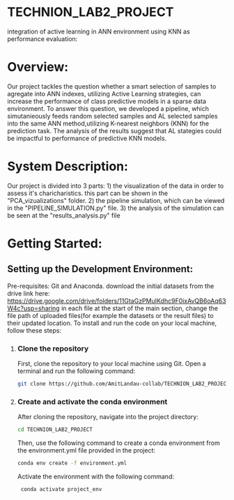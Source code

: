 # TECHNION_LAB2_PROJECT
integration of active learning in ANN environment using KNN as performance evaluation:
# Overview:
Our project tackles the question whether a smart selection of samples to agregate into ANN indexes, utilizing Active Learning strategies, can increase the performance of class predictive models in a sparse data environment. To answer this question, we developed a pipeline, which simutanieously feeds random selected samples and AL selected samples into the same ANN method,utilizing K-nearest neighbors (KNN) for the prediction task. The analysis of the results suggest that AL stategies could be impactful to performance of predictive KNN models.

# System Description:
Our project is divided into 3 parts: 1) the visualization of the data in order to assess it's charicharistics. this part can be shown in the "PCA_vizualizations" folder. 2) the pipeline simulation, which can be viewed in the "PIPELINE_SIMULATION.py" file. 3) the analysis of the simulation can be seen at the "results_analysis.py" file

# Getting Started:
## Setting up the Development Environment:
Pre-requisites: Git and Anaconda. 
download the initial datasets from the drive link here: 
https://drive.google.com/drive/folders/11GtaGzPMuIKdhc9F0ixAvQB6oAq63W4c?usp=sharing
in each file at the start of the main section, change the file path of uploaded files(for example the datasets or the result files) to their updated location.
To install and run the code on your local machine, follow these steps:
1. ### Clone the repository
   First, clone the repository to your local machine using Git. Open a terminal and run the following command:
    ```bash
    git clone https://github.com/AmitLandau-collab/TECHNION_LAB2_PROJECT
2. ### Create and activate the conda environment
   After cloning the repository, navigate into the project directory:
    ```bash
    cd TECHNION_LAB2_PROJECT
    ```
    Then, use the following command to create a conda environment from the environment.yml file provided in the project:
    ```bash
    conda env create -f environment.yml
    ```
    Activate the environment with the following command:
   ```bash
    conda activate project_env
    ```


